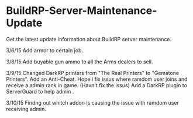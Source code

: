 # BuildRP-Server-Maintenance-Update
Get the latest update information about BuildRP server maintenance.

3/6/15
    Add armor to certain job.

3/8/15
    Add buyable gun ammo to all the Arms dealers to sell.

3/9/15
      Changed DarkRP printers from "The Real Printers" to "Gemstone Printers".
      Add an Anti-Cheat.
      Hope i fix issus where ramdom user joins and receive a admin rank in game. (Havn't fix the issus)
      Add a DarkRP plugin to ServerGuard to help admin .

3/10/15
      Findng out whitch addon is causing the issue with ramdom user receiving admin.
